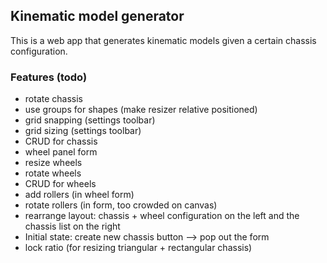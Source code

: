 ## Kinematic model generator
This is a web app that generates kinematic models given a certain chassis configuration.

### Features (todo)
- rotate chassis
- use groups for shapes (make resizer relative positioned)
- grid snapping (settings toolbar)
- grid sizing (settings toolbar)
- CRUD for chassis
- wheel panel form
- resize wheels
- rotate wheels
- CRUD for wheels
- add rollers (in wheel form)
- rotate rollers (in form, too crowded on canvas)
- rearrange layout: chassis + wheel configuration on the left and the chassis list on the right
- Initial state: create new chassis button --> pop out the form
- lock ratio (for resizing triangular + rectangular chassis)
